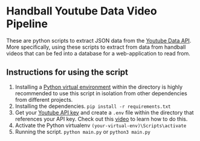 # Handball Youtube Data Video Pipeline

These are python scripts to extract JSON data from the [Youtube Data API](https://developers.google.com/youtube/v3/docs/search/list). More specifically, using these scripts to extract from data from handball videos that can be fed into a database for a web-application to read from. 


## Instructions for using the script
1. Installing a  [Python virtual environment](https://docs.python.org/3/tutorial/venv.html) within the directory is highly recommended to use this script in isolation from other dependencies from different projects. 
2. Installing the dependencies. `pip install -r requirements.txt`
3. Get your [Youtube API key](https://developers.google.com/youtube/registering_an_application) and create a `.env` file within the directory that references your API key. Check out this [video](https://www.youtube.com/watch?v=YdgIWTYQ69A) to learn how to do this. 
4. Activate the Python virtualenv `(your-virtual-env)\Scripts\activate`
5. Running the script. `python main.py` or `python3 main.py`
